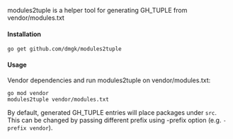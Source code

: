 modules2tuple is a helper tool for generating GH_TUPLE from vendor/modules.txt

#### Installation

    go get github.com/dmgk/modules2tuple

#### Usage

Vendor dependencies and run modules2tuple on vendor/modules.txt:

    go mod vendor
    modules2tuple vendor/modules.txt

By default, generated GH_TUPLE entries will place packages under `src`. This
can be changed by passing different prefix using -prefix option (e.g. `-prefix vendor`).

